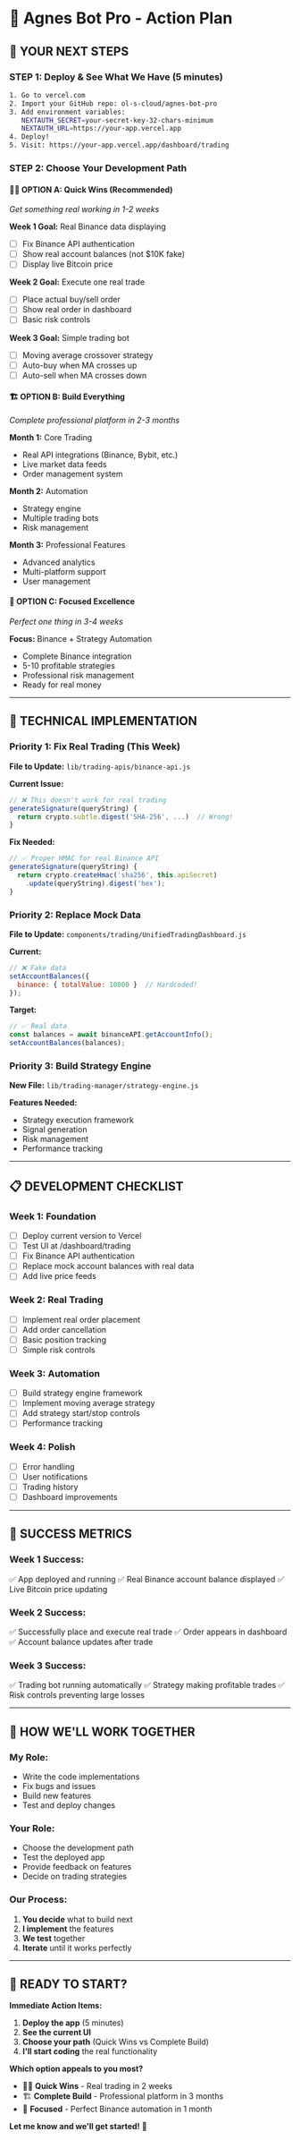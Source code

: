 # 🚀 Agnes Bot Pro - Action Plan

## 🎯 **YOUR NEXT STEPS**

### **STEP 1: Deploy & See What We Have (5 minutes)**
```bash
1. Go to vercel.com
2. Import your GitHub repo: ol-s-cloud/agnes-bot-pro
3. Add environment variables:
   NEXTAUTH_SECRET=your-secret-key-32-chars-minimum
   NEXTAUTH_URL=https://your-app.vercel.app
4. Deploy!
5. Visit: https://your-app.vercel.app/dashboard/trading
```

### **STEP 2: Choose Your Development Path**

#### **🏃‍♂️ OPTION A: Quick Wins (Recommended)**
*Get something real working in 1-2 weeks*

**Week 1 Goal:** Real Binance data displaying
- [ ] Fix Binance API authentication
- [ ] Show real account balances (not $10K fake)
- [ ] Display live Bitcoin price

**Week 2 Goal:** Execute one real trade
- [ ] Place actual buy/sell order
- [ ] Show real order in dashboard
- [ ] Basic risk controls

**Week 3 Goal:** Simple trading bot
- [ ] Moving average crossover strategy
- [ ] Auto-buy when MA crosses up
- [ ] Auto-sell when MA crosses down

#### **🏗️ OPTION B: Build Everything**
*Complete professional platform in 2-3 months*

**Month 1:** Core Trading
- Real API integrations (Binance, Bybit, etc.)
- Live market data feeds
- Order management system

**Month 2:** Automation
- Strategy engine
- Multiple trading bots
- Risk management

**Month 3:** Professional Features
- Advanced analytics
- Multi-platform support
- User management

#### **🎯 OPTION C: Focused Excellence**
*Perfect one thing in 3-4 weeks*

**Focus:** Binance + Strategy Automation
- Complete Binance integration
- 5-10 profitable strategies
- Professional risk management
- Ready for real money

---

## 🔧 **TECHNICAL IMPLEMENTATION**

### **Priority 1: Fix Real Trading (This Week)**

**File to Update:** `lib/trading-apis/binance-api.js`

**Current Issue:**
```javascript
// ❌ This doesn't work for real trading
generateSignature(queryString) {
  return crypto.subtle.digest('SHA-256', ...)  // Wrong!
}
```

**Fix Needed:**
```javascript
// ✅ Proper HMAC for real Binance API
generateSignature(queryString) {
  return crypto.createHmac('sha256', this.apiSecret)
    .update(queryString).digest('hex');
}
```

### **Priority 2: Replace Mock Data**

**File to Update:** `components/trading/UnifiedTradingDashboard.js`

**Current:**
```javascript
// ❌ Fake data
setAccountBalances({
  binance: { totalValue: 10000 }  // Hardcoded!
});
```

**Target:**
```javascript
// ✅ Real data
const balances = await binanceAPI.getAccountInfo();
setAccountBalances(balances);
```

### **Priority 3: Build Strategy Engine**

**New File:** `lib/trading-manager/strategy-engine.js`

**Features Needed:**
- Strategy execution framework
- Signal generation
- Risk management
- Performance tracking

---

## 📋 **DEVELOPMENT CHECKLIST**

### **Week 1: Foundation**
- [ ] Deploy current version to Vercel
- [ ] Test UI at /dashboard/trading
- [ ] Fix Binance API authentication
- [ ] Replace mock account balances with real data
- [ ] Add live price feeds

### **Week 2: Real Trading**
- [ ] Implement real order placement
- [ ] Add order cancellation
- [ ] Basic position tracking
- [ ] Simple risk controls

### **Week 3: Automation**
- [ ] Build strategy engine framework
- [ ] Implement moving average strategy
- [ ] Add strategy start/stop controls
- [ ] Performance tracking

### **Week 4: Polish**
- [ ] Error handling
- [ ] User notifications
- [ ] Trading history
- [ ] Dashboard improvements

---

## 🎯 **SUCCESS METRICS**

### **Week 1 Success:**
✅ App deployed and running
✅ Real Binance account balance displayed
✅ Live Bitcoin price updating

### **Week 2 Success:**
✅ Successfully place and execute real trade
✅ Order appears in dashboard
✅ Account balance updates after trade

### **Week 3 Success:**
✅ Trading bot running automatically
✅ Strategy making profitable trades
✅ Risk controls preventing large losses

---

## 🤝 **HOW WE'LL WORK TOGETHER**

### **My Role:**
- Write the code implementations
- Fix bugs and issues
- Build new features
- Test and deploy changes

### **Your Role:**
- Choose the development path
- Test the deployed app
- Provide feedback on features
- Decide on trading strategies

### **Our Process:**
1. **You decide** what to build next
2. **I implement** the features
3. **We test** together
4. **Iterate** until it works perfectly

---

## 🚀 **READY TO START?**

**Immediate Action Items:**

1. **Deploy the app** (5 minutes)
2. **See the current UI** 
3. **Choose your path** (Quick Wins vs Complete Build)
4. **I'll start coding** the real functionality

**Which option appeals to you most?**
- 🏃‍♂️ **Quick Wins** - Real trading in 2 weeks
- 🏗️ **Complete Build** - Professional platform in 3 months  
- 🎯 **Focused** - Perfect Binance automation in 1 month

**Let me know and we'll get started!** 🎯